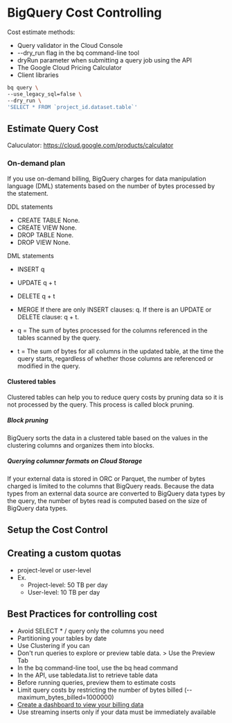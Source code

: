 # BigQuery Cost Controlling

Cost estimate methods:
- Query validator in the Cloud Console
- --dry_run flag in the bq command-line tool
- dryRun parameter when submitting a query job using the API
- The Google Cloud Pricing Calculator
- Client libraries


```bash
bq query \
--use_legacy_sql=false \
--dry_run \
'SELECT * FROM `project_id.dataset.table`'
```
## Estimate Query Cost
Caluculator: https://cloud.google.com/products/calculator

### On-demand plan
If you use on-demand billing, BigQuery charges for data manipulation language (DML) statements based on the number of bytes processed by the statement.

DDL statements
- CREATE TABLE    None.
- CREATE VIEW     None.
- DROP TABLE      None.
- DROP VIEW 	  None.

DML statements
- INSERT 	q
- UPDATE 	q + t
- DELETE 	q + t
- MERGE 	If there are only INSERT clauses: q. If there is an UPDATE or DELETE clause: q + t.


- q = The sum of bytes processed for the columns referenced in the tables scanned by the query.
- t = The sum of bytes for all columns in the updated table, at the time the query starts, regardless of whether those columns are referenced or modified in the query.

#### Clustered tables
Clustered tables can help you to reduce query costs by pruning data so it is not processed by the query. This process is called block pruning.

##### Block pruning
BigQuery sorts the data in a clustered table based on the values in the clustering columns and organizes them into blocks.

##### Querying columnar formats on Cloud Storage
If your external data is stored in ORC or Parquet, the number of bytes charged is limited to the columns that BigQuery reads. Because the data types from an external data source are converted to BigQuery data types by the query, the number of bytes read is computed based on the size of BigQuery data types.

## Setup the Cost Control

## Creating a custom quotas
- project-level or user-level
- Ex. 
    - Project-level: 50 TB per day
    - User-level: 10 TB per day

## Best Practices for controlling cost
- Avoid SELECT * / query only the columns you need
- Partitioning your tables by date
- Use Clustering if you can
- Don't run queries to explore or preview table data. > Use the Preview Tab
- In the bq command-line tool, use the bq head command
- In the API, use tabledata.list to retrieve table data
- Before running queries, preview them to estimate costs
- Limit query costs by restricting the number of bytes billed (--maximum_bytes_billed=1000000)
- [Create a dashboard to view your billing data](https://cloud.google.com/billing/docs/how-to/export-data-bigquery-setup#how-to-enable)
- Use streaming inserts only if your data must be immediately available


